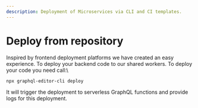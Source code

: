 ```yaml
---
description: Deployment of Microservices via CLI and CI templates.
---
```


# Deploy from repository

Inspired by frontend deployment platforms we have created an easy experience. To deploy your backend code to our shared workers. To deploy your code you need call:\


```
npx graphql-editor-cli deploy
```

It will trigger the deployment to serverless GraphQL functions and provide logs for this deployment.
